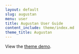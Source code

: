 ```yaml
---
layout: default
slug: augustan
menu: user
title: Augustan User Guide
content_include: theme/index.md
theme_title: Augustan
---
```

View the [theme demo](http://demo.fivestarplugins.com/augustan).
